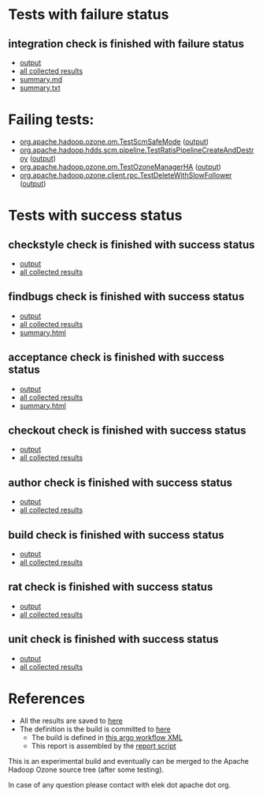 # Tests with failure status

## integration check is finished with failure status

   * [output](https://raw.githubusercontent.com/elek/ozone-ci-q4/master/pr/pr-hdds-2341-9949f/integration/output.log)
   * [all collected results](https://github.com/elek/ozone-ci-q4/tree/master/pr/pr-hdds-2341-9949f/integration)
   * [summary.md](https://github.com/elek/ozone-ci-q4/tree/master/pr/pr-hdds-2341-9949f/integration/summary.md)
   * [summary.txt](https://github.com/elek/ozone-ci-q4/tree/master/pr/pr-hdds-2341-9949f/integration/summary.txt)

# Failing tests: 

 * [org.apache.hadoop.ozone.om.TestScmSafeMode](hadoop-ozone/integration-test/org.apache.hadoop.ozone.om.TestScmSafeMode.txt) ([output](hadoop-ozone/integration-test/org.apache.hadoop.ozone.om.TestScmSafeMode-output.txt))
 * [org.apache.hadoop.hdds.scm.pipeline.TestRatisPipelineCreateAndDestroy](hadoop-ozone/integration-test/org.apache.hadoop.hdds.scm.pipeline.TestRatisPipelineCreateAndDestroy.txt) ([output](hadoop-ozone/integration-test/org.apache.hadoop.hdds.scm.pipeline.TestRatisPipelineCreateAndDestroy-output.txt))
 * [org.apache.hadoop.ozone.om.TestOzoneManagerHA](hadoop-ozone/integration-test/org.apache.hadoop.ozone.om.TestOzoneManagerHA.txt) ([output](hadoop-ozone/integration-test/org.apache.hadoop.ozone.om.TestOzoneManagerHA-output.txt))
 * [org.apache.hadoop.ozone.client.rpc.TestDeleteWithSlowFollower](hadoop-ozone/integration-test/org.apache.hadoop.ozone.client.rpc.TestDeleteWithSlowFollower.txt) ([output](hadoop-ozone/integration-test/org.apache.hadoop.ozone.client.rpc.TestDeleteWithSlowFollower-output.txt))


# Tests with success status

## checkstyle check is finished with success status

   * [output](https://raw.githubusercontent.com/elek/ozone-ci-q4/master/pr/pr-hdds-2341-9949f/checkstyle/output.log)
   * [all collected results](https://github.com/elek/ozone-ci-q4/tree/master/pr/pr-hdds-2341-9949f/checkstyle)


## findbugs check is finished with success status

   * [output](https://raw.githubusercontent.com/elek/ozone-ci-q4/master/pr/pr-hdds-2341-9949f/findbugs/output.log)
   * [all collected results](https://github.com/elek/ozone-ci-q4/tree/master/pr/pr-hdds-2341-9949f/findbugs)
   * [summary.html](https://elek.github.io/ozone-ci-q4/pr/pr-hdds-2341-9949f/findbugs/summary.html)


## acceptance check is finished with success status

   * [output](https://raw.githubusercontent.com/elek/ozone-ci-q4/master/pr/pr-hdds-2341-9949f/acceptance/output.log)
   * [all collected results](https://github.com/elek/ozone-ci-q4/tree/master/pr/pr-hdds-2341-9949f/acceptance)
   * [summary.html](https://elek.github.io/ozone-ci-q4/pr/pr-hdds-2341-9949f/acceptance/summary.html)


## checkout check is finished with success status

   * [output](https://raw.githubusercontent.com/elek/ozone-ci-q4/master/pr/pr-hdds-2341-9949f/checkout/output.log)
   * [all collected results](https://github.com/elek/ozone-ci-q4/tree/master/pr/pr-hdds-2341-9949f/checkout)


## author check is finished with success status

   * [output](https://raw.githubusercontent.com/elek/ozone-ci-q4/master/pr/pr-hdds-2341-9949f/author/output.log)
   * [all collected results](https://github.com/elek/ozone-ci-q4/tree/master/pr/pr-hdds-2341-9949f/author)


## build check is finished with success status

   * [output](https://raw.githubusercontent.com/elek/ozone-ci-q4/master/pr/pr-hdds-2341-9949f/build/output.log)
   * [all collected results](https://github.com/elek/ozone-ci-q4/tree/master/pr/pr-hdds-2341-9949f/build)


## rat check is finished with success status

   * [output](https://raw.githubusercontent.com/elek/ozone-ci-q4/master/pr/pr-hdds-2341-9949f/rat/output.log)
   * [all collected results](https://github.com/elek/ozone-ci-q4/tree/master/pr/pr-hdds-2341-9949f/rat)


## unit check is finished with success status

   * [output](https://raw.githubusercontent.com/elek/ozone-ci-q4/master/pr/pr-hdds-2341-9949f/unit/output.log)
   * [all collected results](https://github.com/elek/ozone-ci-q4/tree/master/pr/pr-hdds-2341-9949f/unit)




# References

 * All the results are saved to [here](https://github.com/elek/ozone-ci-q4/tree/master/pr/pr-hdds-2341-9949f/)
 * The definition is the build is committed to [here](https://github.com/elek/argo-ozone)
    * The build is defined in [this argo workflow XML](https://github.com/elek/argo-ozone/blob/master/ozone-build.yaml)
    * This report is assembled by the [report script](https://github.com/elek/argo-ozone/blob/master/scripts/report.sh)

This is an experimental build and eventually can be merged to the Apache Hadoop Ozone source tree (after some testing).

In case of any question please contact with elek dot apache dot org.
